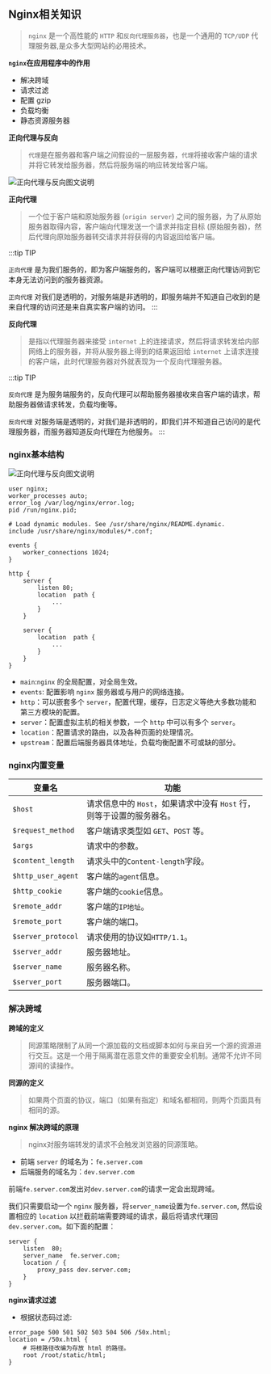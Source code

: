 ## Nginx相关知识

> `nginx` 是一个高性能的 `HTTP` 和`反向代理服务器`，也是一个通用的 `TCP/UDP` 代理服务器,是众多大型网站的必用技术。

**`nginx`在应用程序中的作用**

* 解决跨域
* 请求过滤
* 配置 gzip
* 负载均衡
* 静态资源服务器

**正向代理与反向**

>`代理`是在服务器和客户端之间假设的一层服务器，`代理`将接收客户端的请求并将它转发给服务器，然后将服务端的响应转发给客户端。

![正向代理与反向图文说明](/images/base-js83.png)

**正向代理**

>一个位于客户端和原始服务器 (`origin server`) 之间的服务器，为了从原始服务器取得内容，客户端向代理发送一个请求并指定目标 (原始服务器)，然后代理向原始服务器转交请求并将获得的内容返回给客户端。

:::tip TIP

`正向代理` 是为我们服务的，即为客户端服务的，客户端可以根据正向代理访问到它本身无法访问到的服务器资源。

`正向代理` 对我们是透明的，对服务端是非透明的，即服务端并不知道自己收到的是来自代理的访问还是来自真实客户端的访问。
:::

**反向代理**

>是指以代理服务器来接受 `internet` 上的连接请求，然后将请求转发给内部网络上的服务器，并将从服务器上得到的结果返回给 `internet` 上请求连接的客户端，此时代理服务器对外就表现为一个反向代理服务器。

:::tip TIP

`反向代理` 是为服务端服务的，反向代理可以帮助服务器接收来自客户端的请求，帮助服务器做请求转发，负载均衡等。

`反向代理` 对服务端是透明的，对我们是非透明的，即我们并不知道自己访问的是代理服务器，而服务器知道反向代理在为他服务。
:::

### nginx基本结构

![正向代理与反向图文说明](/images/base-js83.png)

```nginx
user nginx;
worker_processes auto;
error_log /var/log/nginx/error.log;
pid /run/nginx.pid;

# Load dynamic modules. See /usr/share/nginx/README.dynamic.
include /usr/share/nginx/modules/*.conf;

events {
    worker_connections 1024;
}

http {
    server {
        listen 80;
        location  path {
            ...
        }
    }

    server {
        location  path {
            ...
        }
    }
}

```

* `main`:`nginx` 的全局配置，对全局生效。
* `events`: 配置影响 `nginx` 服务器或与用户的网络连接。
* `http`：可以嵌套多个 `server`，配置代理，缓存，日志定义等绝大多数功能和第三方模块的配置。
* `server`：配置虚拟主机的相关参数，一个 `http` 中可以有多个 `server`。
* `location`：配置请求的路由，以及各种页面的处理情况。
* `upstream`：配置后端服务器具体地址，负载均衡配置不可或缺的部分。

### nginx内置变量

|变量名|功能|
| - | - |
|`$host`|	请求信息中的 `Host`，如果请求中没有 `Host` 行，则等于设置的服务器名。|
|`$request_method`|	客户端请求类型如 `GET`、`POST` 等。|
|`$args`|请求中的参数。|
|`$content_length`|请求头中的`Content-length`字段。|
|`$http_user_agent`|客户端的`agent`信息。|
|`$http_cookie`|客户端的`cookie`信息。|
|`$remote_addr`|客户端的`IP地址`。|
|`$remote_port`|客户端的端口。|
|`$server_protocol`|请求使用的协议如`HTTP/1.1`。|
|`$server_addr`|服务器地址。|
|`$server_name`|服务器名称。|
|`$server_port`|服务器端口。|

### **解决跨域**

**跨域的定义**

>同源策略限制了从同一个源加载的文档或脚本如何与来自另一个源的资源进行交互。这是一个用于隔离潜在恶意文件的重要安全机制。通常不允许不同源间的读操作。

**同源的定义**

>如果两个页面的协议，端口（如果有指定）和域名都相同，则两个页面具有相同的源。

**nginx 解决跨域的原理**

>nginx对服务端转发的请求不会触发浏览器的同源策略。

* 前端 `server` 的域名为：`fe.server.com`
* 后端服务的域名为：`dev.server.com`

前端`fe.server.com`发出对`dev.server.com`的请求一定会出现跨域。

我们只需要启动一个 `nginx` 服务器，将`server_name`设置为`fe.server.com`, 然后设置相应的 `location` 以拦截前端需要跨域的请求，最后将请求代理回`dev.server.com`。如下面的配置：

```nginx
server {
    listen  80;
    server_name  fe.server.com;
    location / {
        proxy_pass dev.server.com;
    }
}
```

**nginx请求过滤**

* 根据状态码过滤:
```nginx
error_page 500 501 502 503 504 506 /50x.html;
location = /50x.html {
    # 将根路径改编为存放 html 的路径。
    root /root/static/html;
}
```
























